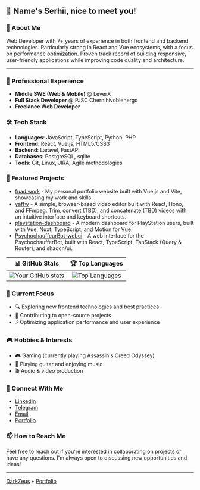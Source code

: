 ## 👋 Name's Serhii, nice to meet you!

### 🚀 About Me
Web Developer with 7+ years of experience in both frontend and backend technologies. Particularly strong in React and Vue ecosystems, with a focus on performance optimization. Proven track record of building responsive, user-friendly applications while improving code quality and architecture.

---

### 💼 Professional Experience
- **Middle SWE (Web & Mobile)** @ LeverX
- **Full Stack Developer** @ PJSC Chernihivoblenergo
- **Freelance Web Developer**

### 🛠️ Tech Stack
- **Languages**: JavaScript, TypeScript, Python, PHP
- **Frontend**: React, Vue.js, HTML5/CSS3
- **Backend**: Laravel, FastAPI
- **Databases**: PostgreSQL, sqlite
- **Tools**: Git, Linux, JIRA, Agile methodologies

### 🌟 Featured Projects
- [fuad.work](https://github.com/DarkZeus/personal-website) - My personal portfolio website built with Vue.js and Vite, showcasing my work and skills.
- [yaffw](https://github.com/DarkZeus/yaffw) - A simple, browser-based video editor built with React, Hono, and FFmpeg. Trim, convert (TBD), and concatenate (TBD) videos with an intuitive interface and keyboard shortcuts.
- [playstation-dashboard](https://github.com/DarkZeus/playstation-dashboard) - A modern dashboard for PlayStation users, built with Vue, Nuxt, TypeScript, and Motion for Vue.
- [PsychochauffeurBot-webui](https://github.com/DarkZeus/PsychochauffeurBot-webui) - A web interface for the PsychochaufferBot, built with React, TypeScript, TanStack (Query & Router), and shadcn/ui.

| 📊 GitHub Stats | 🏆 Top Languages |
|:---:|:---:|
| ![Your GitHub stats](https://github-readme-stats.vercel.app/api?username=DarkZeus&show_icons=true) | ![Top Languages](https://github-readme-stats.vercel.app/api/top-langs/?username=DarkZeus&layout=compact&hide=blade,html,css,scss) |

### 🎯 Current Focus
- 🔍 Exploring new frontend technologies and best practices
- 🚀 Contributing to open-source projects
- ⚡ Optimizing application performance and user experience

### 🎮 Hobbies & Interests
- 🎮 Gaming (currently playing Assassin's Creed Odyssey)
- 🎸 Playing guitar and enjoying music
- 🎬 Audio & video production

### 🤝 Connect With Me
- [LinkedIn](https://www.linkedin.com/in/serhii-resnianskyi/)
- [Telegram](https://t.me/fuad_first)
- [Email](mailto:serhii.resnyanskyi@gmail.com)
- [Portfolio](https://fuad.work/)

### 📫 How to Reach Me
Feel free to reach out if you're interested in collaborating on projects or have any questions. I'm always open to discussing new opportunities and ideas!

---

[DarkZeus](https://github.com/DarkZeus) • [Portfolio](https://fuad.work)

